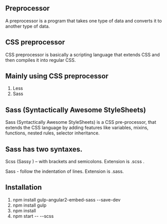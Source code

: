 ##  Preprocessor
  A preprocessor is a program that takes one type of data  and converts it to another type of data. 
  
##  CSS preprocessor
CSS preprocessor is basically a scripting language that extends CSS and then compiles it into regular CSS.
  
## Mainly using CSS preprocessor 
1.	Less
2.	Sass

## Sass (Syntactically Awesome StyleSheets)
Sass (Syntactically Awesome StyleSheets)   is a CSS pre-processor, that  extends the CSS language by adding features like variables, mixins, functions, nested rules, selector inheritance.

## Sass has two syntaxes.
Scss (Sassy ) –   with  brackets and semicolons. Extension is .scss .

Sass -   follow the indentation of  lines. Extension is  .sass.

## Installation
1.	npm install gulp-angular2-embed-sass --save-dev
2.	npm install gulp
3.	npm install
4.	npm start -- --scss
















